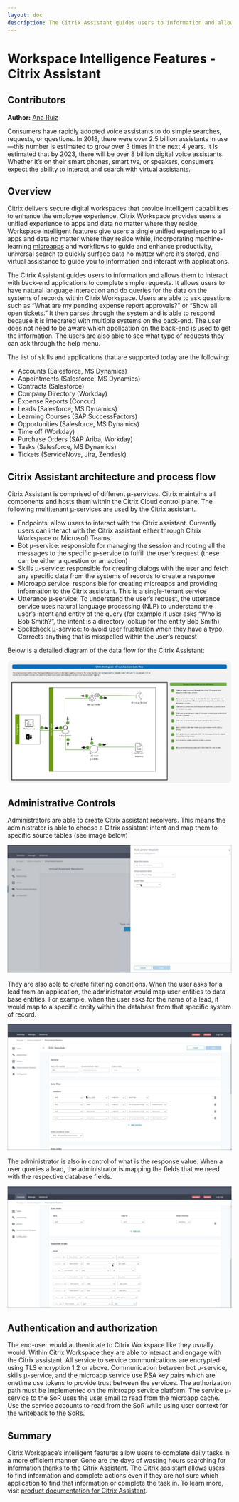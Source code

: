 ```yaml
---
layout: doc
description: The Citrix Assistant guides users to information and allows them to interact with back-end applications to complete simple requests.
---
```

# Workspace Intelligence Features - Citrix Assistant

## Contributors

**Author:** [Ana Ruiz](https://twitter.com/mobileruiz)

Consumers have rapidly adopted voice assistants to do simple searches, requests, or questions. In 2018, there were over 2.5 billion assistants in use—this number is estimated to grow over 3 times in the next 4 years. It is estimated that by 2023, there will be over 8 billion digital voice assistants. Whether it’s on their smart phones, smart tvs, or speakers, consumers expect the ability to interact and search with virtual assistants.

## Overview

Citrix delivers secure digital workspaces that provide intelligent capabilities to enhance the employee experience. Citrix Workspace provides users a unified experience to apps and data no matter where they reside. Workspace intelligent features give users a single unified experience to all apps and data no matter where they reside while, incorporating machine-learning [microapps](/en-us/tech-zone/learn/tech-briefs/workspace-microapps.html/) and workflows to guide and enhance productivity, universal search to quickly surface data no matter where it’s stored, and virtual assistance to guide you to information and interact with applications.

The Citrix Assistant guides users to information and allows them to interact with back-end applications to complete simple requests. It allows users to have natural language interaction and do queries for the data on the systems of records within Citrix Workspace. Users are able to ask questions such as “What are my pending expense report approvals?” or “Show all open tickets.” It then parses through the system and is able to respond because it is integrated with multiple systems on the back-end. The user does not need to be aware which application on the back-end is used to get the information. The users are also able to see what type of requests they can ask through the help menu.  

The list of skills and applications that are supported today are the following:

-  Accounts (Salesforce, MS Dynamics)
-  Appointments (Salesforce, MS Dynamics)
-  Contracts (Salesforce)
-  Company Directory (Workday)
-  Expense Reports (Concur)
-  Leads (Salesforce, MS Dynamics)
-  Learning Courses (SAP SuccessFactors)
-  Opportunities (Salesforce, MS Dynamics)
-  Time off (Workday)
-  Purchase Orders (SAP Ariba, Workday)
-  Tasks (Salesforce, MS Dynamics)
-  Tickets (ServiceNove, Jira, Zendesk)

## Citrix Assistant architecture and process flow

Citrix Assistant is comprised of different μ-services. Citrix maintains all components and hosts them within the Citrix Cloud control plane. The following multitenant µ-services are used by the Citrix assistant.

-  Endpoints: allow users to interact with the Citrix assistant. Currently users can interact with the Citrix assistant either through Citrix Workspace or Microsoft Teams.
-  Bot μ-service: responsible for managing the session and routing all the messages to the specific μ-service to fulfill the user’s request (these can be either a question or an action)
-  Skills μ-service: responsible for creating dialogs with the user and fetch any specific data from the systems of records to create a response
-  Microapp service: responsible for creating microapps and providing information to the Citrix assistant. This is a single-tenant service
-  Utterance μ-service: To understand the user’s request, the utterance service uses natural language processing (NLP) to understand the user’s intent and entity of the query (for example if user asks “Who is Bob Smith?”, the intent is a directory lookup for the entity Bob Smith)
-  Spellcheck μ-service: to avoid user frustration when they have a typo. Corrects anything that is misspelled within the user’s request

Below is a detailed diagram of the data flow for the Citrix Assistant:

[![Citrix Workspace Virtual Assistant Architecture](/en-us/tech-zone/learn/media/tech-briefs_virtual-assistant_processflow.png)](/en-us/tech-zone/learn/media/tech-briefs_virtual-assistant_processflow.png)

## Administrative Controls

Administrators are able to create Citrix assistant resolvers. This means the administrator is able to choose a Citrix assistant intent and map them to specific source tables (see image below)

[![Citrix Workspace Virtual Assistant Admin Console1](/en-us/tech-zone/learn/media/tech-briefs_virtual-assistant_admin-console1.png)](/en-us/tech-zone/learn/media/tech-briefs_virtual-assistant_admin-console1.png)

They are also able to create filtering conditions. When the user asks for a lead from an application, the administrator would map user entities to data base entities. For example, when the user asks for the name of a lead, it would map to a specific entity within the database from that specific system of record.

[![Citrix Workspace Virtual Assistant Admin Console2](/en-us/tech-zone/learn/media/tech-briefs_virtual-assistant_admin-console2.png)](/en-us/tech-zone/learn/media/tech-briefs_virtual-assistant_admin-console2.png)

The administrator is also in control of what is the response value. When a user queries a lead, the administrator is mapping the fields that we need with the respective database fields.

[![Citrix Workspace Virtual Assistant Admin Console3](/en-us/tech-zone/learn/media/tech-briefs_virtual-assistant_admin-console3.png)](/en-us/tech-zone/learn/media/tech-briefs_virtual-assistant_admin-console3.png)

## Authentication and authorization

The end-user would authenticate to Citrix Workspace like they usually would. Within Citrix Workspace they are able to interact and engage with the Citrix assistant. All service to service communications are encrypted using TLS encryption 1.2 or above. Communication between bot μ-service, skills μ-service, and the microapp service use RSA key pairs which are onetime use tokens to provide trust between the services. The authorization path must be implemented on the microapp service platform. The service μ-service to the SoR uses the user email to read from the microapp cache. Use the service accounts to read from the SoR while using user context for the writeback to the SoRs.

## Summary

Citrix Workspace’s intelligent features allow users to complete daily tasks in a more efficient manner. Gone are the days of wasting hours searching for information thanks to the Citrix Assistant. The Citrix assistant allows users to find information and complete actions even if they are not sure which application to find that information or complete the task in. To learn more, visit [product documentation for Citrix Assistant](https://docs.citrix.com/en-us/citrix-workspace/experience/citrix-assistant.html).
